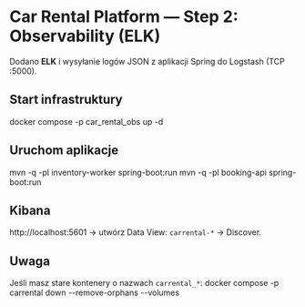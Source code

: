 # Car Rental Platform — Step 2: Observability (ELK)

Dodano **ELK** i wysyłanie logów JSON z aplikacji Spring do Logstash (TCP :5000).

## Start infrastruktury
docker compose -p car_rental_obs up -d

## Uruchom aplikacje
mvn -q -pl inventory-worker spring-boot:run
mvn -q -pl booking-api spring-boot:run

## Kibana
http://localhost:5601 → utwórz Data View: `carrental-*` → Discover.

## Uwaga
Jeśli masz stare kontenery o nazwach `carrental_*`:
docker compose -p carrental down --remove-orphans --volumes
